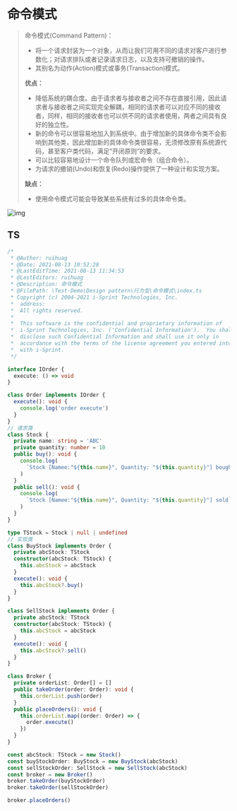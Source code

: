 # 命令模式

> 命令模式(Command Pattern)：
>
> - 将一个请求封装为一个对象，从而让我们可用不同的请求对客户进行参数化；对请求排队或者记录请求日志，以及支持可撤销的操作。
> - 其别名为动作(Action)模式或事务(Transaction)模式。
>
> **优点：**
>
> - 降低系统的耦合度。由于请求者与接收者之间不存在直接引用，因此请求者与接收者之间实现完全解耦，相同的请求者可以对应不同的接收者，同样，相同的接收者也可以供不同的请求者使用，两者之间具有良好的独立性。
> - 新的命令可以很容易地加入到系统中。由于增加新的具体命令类不会影响到其他类，因此增加新的具体命令类很容易，无须修改原有系统源代码，甚至客户类代码，满足“开闭原则”的要求。
> - 可以比较容易地设计一个命令队列或宏命令（组合命令）。
> - 为请求的撤销(Undo)和恢复(Redo)操作提供了一种设计和实现方案。
>
> **缺点：**
>
> - 使用命令模式可能会导致某些系统有过多的具体命令类。

![img](https://www.runoob.com/wp-content/uploads/2014/08/20201015-command-1.svg)

## TS

```typescript
/*
 * @Author: ruihuag
 * @Date: 2021-08-13 10:52:28
 * @LastEditTime: 2021-08-13 11:34:53
 * @LastEditors: ruihuag
 * @Description: 命令模式
 * @FilePath: \Test-Demo\Design pattern\行为型\命令模式\index.ts
 * Copyright (c) 2004-2021 i-Sprint Technologies, Inc.
 *  address:
 *  All rights reserved.
 *
 *  This software is the confidential and proprietary information of
 *  i-Sprint Technologies, Inc. ('Confidential Information').  You shall not
 *  disclose such Confidential Information and shall use it only in
 *  accordance with the terms of the license agreement you entered into
 *  with i-Sprint.
 */

interface IOrder {
  execute: () => void
}

class Order implements IOrder {
  execute(): void {
    console.log('order execute')
  }
}
// 请求类
class Stock {
  private name: string = 'ABC'
  private quantity: number = 10
  public buy(): void {
    console.log(
      `Stock [Namee:"${this.name}", Quantity: "${this.quantity}"] bought`,
    )
  }
  public sell(): void {
    console.log(
      `Stock [Namee:"${this.name}", Quantity: "${this.quantity}"] sold`,
    )
  }
}

type TStock = Stock | null | undefined
// 实现类
class BuyStock implements Order {
  private abcStock: TStock
  constructor(abcStock: TStock) {
    this.abcStock = abcStock
  }
  execute(): void {
    this.abcStock?.buy()
  }
}

class SellStock implements Order {
  private abcStock: TStock
  constructor(abcStock: TStock) {
    this.abcStock = abcStock
  }
  execute(): void {
    this.abcStock?.sell()
  }
}

class Broker {
  private orderList: Order[] = []
  public takeOrder(order: Order): void {
    this.orderList.push(order)
  }
  public placeOrders(): void {
    this.orderList.map((order: Order) => {
      order.execute()
    })
  }
}

const abcStock: TStock = new Stock()
const buyStockOrder: BuyStock = new BuyStock(abcStock)
const sellStockOrder: SellStock = new SellStock(abcStock)
const broker = new Broker()
broker.takeOrder(buyStockOrder)
broker.takeOrder(sellStockOrder)

broker.placeOrders()
```
